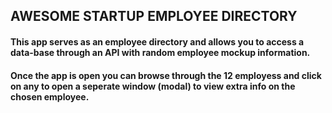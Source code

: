 ## AWESOME STARTUP EMPLOYEE DIRECTORY


#### This app serves as an employee directory and allows you to access a data-base through an API with random employee mockup information.

#### Once the app is open you can browse through the 12 employess and click on any to open a seperate window (modal) to view extra info on the chosen employee. 